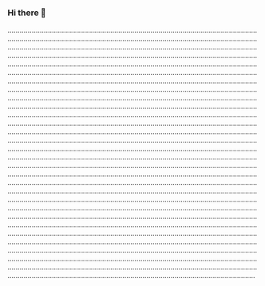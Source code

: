 ### Hi there 👋

.......................................................................................................................................................................................................................................................................................................................................................................................................................................................................................................................................................................................................................................................................................................................................................................................................................................................................................................................................................................................................................................................................................................................................................................................................................................................................................................................................................................................................................................................................................................................................................................................................................................................................................................................................................................................................................................................................................................................................................................................................................................................................................................................................................................................................................................................................................................................................................................................................................................................................................................................................................................................................................................................................................................................................................................................................................................................................................................................................................................................................................................................................................................................................................................................................................................................................................................................................................................................................................................................................................................................................................................................................................................................................................................................................................................................................................................................................